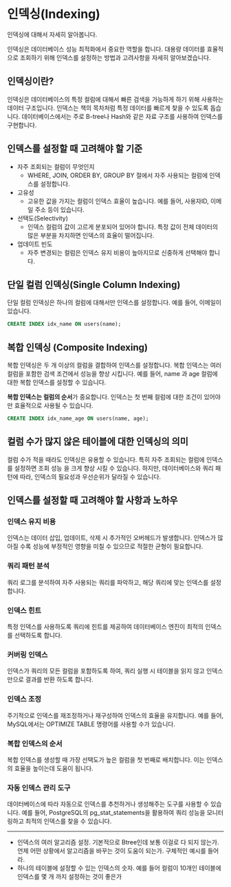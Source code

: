 # 인덱싱(Indexing)

인덱싱에 대해서 자세히 알아봅니다.

인덱싱은 데이터베이스 성능 최적화에서 중요한 역할을 합니다. 대용량 데이터를 효율적으로 조회하기 위해
인덱스를 설정하는 방법과 고려사항을 자세히 알아보겠습니다.

## 인덱싱이란?

인덱싱은 데이터베이스의 특정 컬럼에 대해서 빠른 검색을 가능하게 하기 위해 사용하는 데이터 구조입니다.
인덱스는 책의 목차처럼 특정 데이터를 빠르게 찾을 수 있도록 돕습니다. 데이터베이스에서는 주로 B-tree나
Hash와 같은 자료 구조를 사용하여 인덱스를 구현합니다.

## 인덱스를 설정할 때 고려해야 할 기준

- 자주 조회되는 컬럼이 무엇인지
  - WHERE, JOIN, ORDER BY, GROUP BY 절에서 자주 사용되는 컬럼에 인덱스를 설정합니다.
- 고유성
  - 고유한 값을 가지는 컬럼이 인덱스 효율이 높습니다. 예를 들어, 사용자ID, 이메일 주소 등이 있습니다.
- 선택도(Selectivity)
  - 인덱스 컬럼의 값이 고르게 분포되어 있어야 합니다. 특정 값이 전체 데이터의 많은 부분을 차지하면
    인덱스의 효율이 떨어집니다.
- 업데이트 빈도
  - 자주 변경되는 컬럼은 인덱스 유지 비용이 높아지므로 신중하게 선택해야 합니다.

## 단일 컬럼 인덱싱(Single Column Indexing)

단일 컬럼 인덱싱은 하나의 컬럼에 대해서만 인덱스를 설정합니다. 예를 들어, 이메일이 있습니다.

```sql
CREATE INDEX idx_name ON users(name);
```

## 복합 인덱싱 (Composite Indexing)

복합 인덱싱은 두 개 이상의 컬럼을 결합하여 인덱스를 설정합니다. 복합 인덱스는 여러 컬럼을 포함한 검색
조건에서 성능을 향상 시킵니다. 예를 들어, name 과 age 컬럼에 대한 복합 인덱스를 설정할 수 있습니다.

**복합 인덱스는 컬럼의 순서**가 중요합니다. 인덱스는 첫 번째 컬럼에 대한 조건이 있어야만 효율적으로
사용될 수 있습니다.

```sql
CREATE INDEX idx_name_age ON users(name, age);
```

## 컬럼 수가 많지 않은 테이블에 대한 인덱싱의 의미

컬럼 수가 적을 때라도 인덱싱은 유용할 수 있습니다. 특히 자주 조회되는 컬럼에 인덱스를 설정하면 조회 성능
을 크게 향상 시킬 수 있습니다. 하지만, 데이터베이스와 쿼리 패턴에 따라, 인덱스의 필요성과 우선순위가
달라질 수 있습니다.

## 인덱스를 설정할 때 고려해야 할 사항과 노하우

### 인덱스 유지 비용

인덱스는 데이터 삽입, 업데이트, 삭제 시 추가적인 오버헤드가 발생합니다. 인덱스가 많아질 수록 성능에
부정적인 영향을 미칠 수 있으므로 적절한 균형이 필요합니다.

### 쿼리 패턴 분석

쿼리 로그를 분석하여 자주 사용되는 쿼리를 파악하고, 해당 쿼리에 맞는 인덱스를 설정합니다.

### 인덱스 힌트

특정 인덱스를 사용하도록 쿼리에 힌트를 제공하여 데이터베이스 엔진이 최적의 인덱스를 선택하도록 합니다.

### 커버링 인덱스

인덱스가 쿼리의 모든 컬럼을 포함하도록 하여, 쿼리 실행 시 테이블을 읽지 않고 인덱스만으로 결과를 반환
하도록 합니다.

### 인덱스 조정

주기적으로 인덱스를 재조정하거나 재구성하여 인덱스의 효율을 유지합니다. 예를 들어, MySQL에서는
OPTIMIZE TABLE 명령어를 사용할 수가 있습니다.

### 복합 인덱스의 순서

복합 인덱스를 생성할 때 가장 선택도가 높은 컬럼을 첫 번째로 배치합니다. 이는 인덱스의 효율을 높이는데
도움이 됩니다.

### 자동 인덱스 관리 도구

데이터베이스에 따라 자동으로 인덱스를 추천하거나 생성해주는 도구를 사용할 수 있습니다. 예를 들어,
PostgreSQL의 pg_stat_statements을 활용하여 쿼리 성능을 모니터링하고 최적의 인덱스를 찾을 수
있습니다.

---

- 인덱스의 여러 알고리즘 설정. 기본적으로 Btree인데 보통 이걸로 다 되지 않는가. 언제 어떤 상황에서
  알고리즘을 바꾸는 것이 도움이 되는가. 구체적인 예시를 들어라.
- 하나의 테이블에 설정할 수 있는 인덱스의 숫자. 예를 들어 컬럼이 10개인 테이블에 인덱스를 몇 개 까지
  설정하는 것이 좋은가
